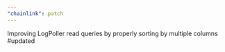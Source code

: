 ```yaml
---
"chainlink": patch
---
```


Improving LogPoller read queries by properly sorting by multiple columns #updated
